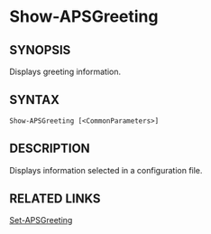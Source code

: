 # Show-APSGreeting

## SYNOPSIS
Displays greeting information.

## SYNTAX
```
Show-APSGreeting [<CommonParameters>]
```

## DESCRIPTION
Displays information selected in a configuration file.

## RELATED LINKS
[Set-APSGreeting](Set-APSGreeting.md)


